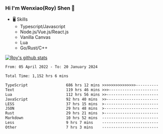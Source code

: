 ### Hi I'm Wenxiao(Roy) Shen 👋
- 🖥 Skills
  - Typescript/Javascript
  - Node.js/Vue.js/React.js
  - Vanilla Canvas
  - Lua
  - Go/Rust/C++

[![Roy's github stats](https://github-readme-stats.vercel.app/api?username=RoyShen12&show_icons=true&theme=radical)](https://github.com/anuraghazra/github-readme-stats)
<!--START_SECTION:waka-->

```txt
From: 05 April 2022 - To: 20 January 2024

Total Time: 1,152 hrs 6 mins

TypeScript                 686 hrs 12 mins >>>>>>>>>>>>>>>----------   59.20 %
Text                       119 hrs 46 mins >>>----------------------   10.33 %
Lua                        112 hrs 56 mins >>-----------------------   09.74 %
JavaScript                 92 hrs 40 mins  >>-----------------------   07.99 %
LESS                       37 hrs 15 mins  >------------------------   03.21 %
JSON                       29 hrs 48 mins  >------------------------   02.57 %
Rust                       29 hrs 21 mins  >------------------------   02.53 %
Markdown                   10 hrs 52 mins  -------------------------   00.94 %
Less                       9 hrs 7 mins    -------------------------   00.79 %
Other                      7 hrs 3 mins    -------------------------   00.61 %
```

<!--END_SECTION:waka-->
